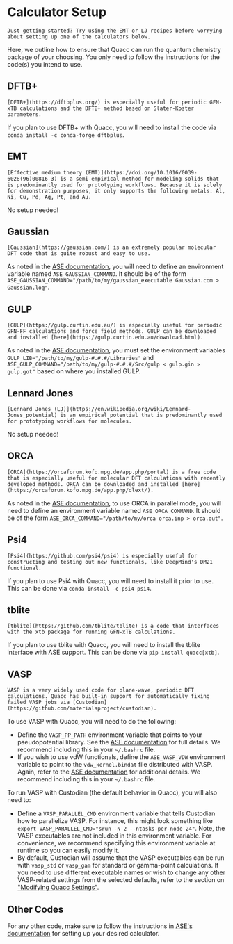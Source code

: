 # Calculator Setup

```{hint}
Just getting started? Try using the EMT or LJ recipes before worrying about setting up one of the calculators below.
```

Here, we outline how to ensure that Quacc can run the quantum chemistry package of your choosing. You only need to follow the instructions for the code(s) you intend to use.

## DFTB+

```{note}
[DFTB+](https://dftbplus.org/) is especially useful for periodic GFN-xTB calculations and the DFTB+ method based on Slater-Koster parameters.
```

If you plan to use DFTB+ with Quacc, you will need to install the code via `conda install -c conda-forge dftbplus`.

## EMT

```{note}
[Effective medium theory (EMT)](https://doi.org/10.1016/0039-6028(96)00816-3) is a semi-empirical method for modeling solids that is predominantly used for prototyping workflows. Because it is solely for demonstration purposes, it only supports the following metals: Al, Ni, Cu, Pd, Ag, Pt, and Au.
```

No setup needed!

## Gaussian

```{note}
[Gaussian](https://gaussian.com/) is an extremely popular molecular DFT code that is quite robust and easy to use.
```

As noted in the [ASE documentation](https://wiki.fysik.dtu.dk/ase/ase/calculators/gaussian.html), you will need to define an environment variable named `ASE_GAUSSIAN_COMMAND`. It should be of the form `ASE_GAUSSIAN_COMMAND="/path/to/my/gaussian_executable Gaussian.com > Gaussian.log"`.

## GULP

```{note}
[GULP](https://gulp.curtin.edu.au/) is especially useful for periodic GFN-FF calculations and force field methods. GULP can be downloaded and installed [here](https://gulp.curtin.edu.au/download.html).
```

As noted in the [ASE documentation](https://wiki.fysik.dtu.dk/ase/ase/calculators/gulp.html), you must set the environment variables `GULP_LIB="/path/to/my/gulp-#.#.#/Libraries"` and `ASE_GULP_COMMAND="/path/to/my/gulp-#.#.#/Src/gulp < gulp.gin > gulp.got"` based on where you installed GULP.

## Lennard Jones

```{note}
[Lennard Jones (LJ)](https://en.wikipedia.org/wiki/Lennard-Jones_potential) is an empirical potential that is predominantly used for prototyping workflows for molecules.
```

No setup needed!

## ORCA

```{note}
[ORCA](https://orcaforum.kofo.mpg.de/app.php/portal) is a free code that is especially useful for molecular DFT calculations with recently developed methods. ORCA can be downloaded and installed [here](https://orcaforum.kofo.mpg.de/app.php/dlext/).
```

As noted in the [ASE documentation](https://wiki.fysik.dtu.dk/ase/ase/calculators/orca.html), to use ORCA in parallel mode, you will need to define an environment variable named `ASE_ORCA_COMMAND`. It should be of the form `ASE_ORCA_COMMAND="/path/to/my/orca orca.inp > orca.out"`.

## Psi4

```{note}
[Psi4](https://github.com/psi4/psi4) is especially useful for constructing and testing out new functionals, like DeepMind's DM21 functional.
```

If you plan to use Psi4 with Quacc, you will need to install it prior to use. This can be done via `conda install -c psi4 psi4`.

## tblite

```{note}
[tblite](https://github.com/tblite/tblite) is a code that interfaces with the xtb package for running GFN-xTB calculations.
```

If you plan to use tblite with Quacc, you will need to install the tblite interface with ASE support. This can be done via `pip install quacc[xtb]`.

## VASP

```{note}
VASP is a very widely used code for plane-wave, periodic DFT calculations. Quacc has built-in support for automatically fixing failed VASP jobs via [Custodian](https://github.com/materialsproject/custodian).
```

To use VASP with Quacc, you will need to do the following:

- Define the `VASP_PP_PATH` environment variable that points to your pseudopotential library. See the [ASE documentation](https://wiki.fysik.dtu.dk/ase/ase/calculators/vasp.html#pseudopotentials) for full details. We recommend including this in your `~/.bashrc` file.
- If you wish to use vdW functionals, define the `ASE_VASP_VDW` environment variable to point to the `vdw_kernel.bindat` file distributed with VASP. Again, refer to the [ASE documentation](https://wiki.fysik.dtu.dk/ase/ase/calculators/vasp.html#pseudopotentials) for additional details. We recommend including this in your `~/.bashrc` file.

To run VASP with Custodian (the default behavior in Quacc), you will also need to:

- Define a `VASP_PARALLEL_CMD` environment variable that tells Custodian how to parallelize VASP. For instance, this might look something like `export VASP_PARALLEL_CMD="srun -N 2 --ntasks-per-node 24"`. Note, the VASP executables are not included in this environment variable. For convenience, we recommend specifying this environment variable at runtime so you can easily modify it.
- By default, Custodian will assume that the VASP executables can be run with `vasp_std` or `vasp_gam` for standard or gamma-point calculations. If you need to use different executable names or wish to change any other VASP-related settings from the selected defaults, refer to the section on ["Modifying Quacc Settings"](../user/settings.md).

## Other Codes

For any other code, make sure to follow the instructions in [ASE's documentation](https://wiki.fysik.dtu.dk/ase/ase/calculators/calculators.html#supported-calculators) for setting up your desired calculator.
